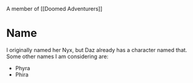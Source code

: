 A member of [[Doomed Adventurers]]
# Name
I originally named her Nyx, but Daz already has a character named that. Some other names I am considering are:
- Phyra
- Phira